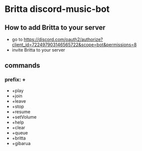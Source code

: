 # Britta discord-music-bot

## How to add Britta to your server
- go to https://discord.com/oauth2/authorize?client_id=722497903146565722&scope=bot&permissions=8
- invite Britta to your server


## commands

### prefix: +

- +play
- +join
- +leave
- +stop
- +resume
- +setVolume
- +help
- +clear
- +queue
- +britta
- +gibarua
 
 
